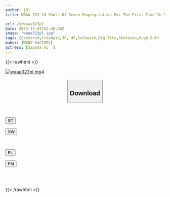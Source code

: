 ```yaml
---
author: j91
title: WAAA-323 24 Shots Of Semen Regurgitation For The First Time In 5 Days Without Being Pulled Out After Being Raped By Nephews Entrusted To Her By Her Sister Ai Sayama

url: /v/waaa323pl
date: 2023-12-01T02:50:00Z
image: "waaa323pl.jpg"
tags: [Censored,Creampie,3P, 4P,Solowork,Big Tits,Shotacon,Huge Butt	 ]
maker: [WANZ FACTORY]
actress: [Sayama Ai  ]
---
```



{{< rawhtml >}}

<div class="video" data-videoid="8Dxr3YGoqgsopdD">
    <a href="javascript:;">
        <img src="/v/waaa323pl/waaa323pl.jpg" width="WIDTH" height="HEIGHT" alt="waaa323pl.mp4" loading="lazy">
    </a>
</div>

<script type="text/javascript" src="https://j91.asia/asset/on-demand-st.js"></script>

<br>
  <link rel="stylesheet" href="https://j91.asia/asset/bs5.css">
  
  <center>
  <button class="btn btn-primary" type="button" data-bs-toggle="collapse" data-bs-target=".multi-collapse" aria-expanded="false" aria-controls="multiCollapseExample1 multiCollapseExample2"><h2>Download</h2></button></center>
</p>
<div class="row">
  <div class="col">
    <div class="collapse multi-collapse" id="multiCollapseExample1">
      <div class="card card-body">
	      	      <br>
<div class="buttons">  
<p><a href="https://streamtape.to/v/8Dxr3YGoqgsopdD" target="_blank"><button class="btn-hover color-3"><i class="fa fa-download"></i> ST</button></a></p>
<p><a href="https://flaswish.com/6f5odvxpqyln" target="_blank"><button class="btn-hover color-2"><i class="fa fa-download"></i> SW</button></a></p></div>
    </div>
  </div>
</div>
  <div class="col">
    <div class="collapse multi-collapse" id="multiCollapseExample2">
      <div class="card card-body">
	      <br>
<div class="buttons">
<p><a href="javascript:;" target="_blank"><button class="btn-hover color-9"><i class="fa fa-download"></i> FL</button></a></p>
<p><a href="javascript:;" target="_blank"><button class="btn-hover color-8"><i class="fa fa-download"></i> FM</button></a></p></div>
<br><br>
      </div>
    </div>
  </div>
</div>

{{< /rawhtml >}}